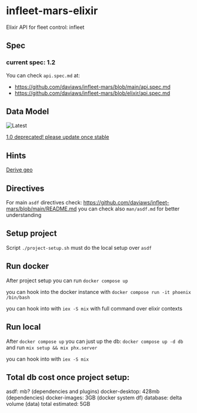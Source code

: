 # infleet-mars-elixir
Elixir API for fleet control: infleet

## Spec

### current spec: 1.2

You can check `api.spec.md` at:
* https://github.com/daviaws/infleet-mars/blob/main/api.spec.md
* https://github.com/daviaws/infleet-mars/blob/elixir/api.spec.md

## Data Model

![Latest](https://app.diagrams.net/#G1mC3ti7MyesuD3f4gqD4PKRRjk3Zdn1OJ)

[1.0 deprecated! please update once stable](https://app.diagrams.net/?rev=0BxgOLdRDrFk4TU5nVWhBWXFWTEF5ZUxTTU5oZ1NGMXRuMXRFPQ&page=-1#G1mC3ti7MyesuD3f4gqD4PKRRjk3Zdn1OJ)

## Hints

[Derive geo](https://github.com/bryanjos/geo)

## Directives
For main `asdf` directives check: https://github.com/daviaws/infleet-mars/blob/main/README.md
  you can check also `man/asdf.md` for better understanding

## Setup project
Script `./project-setup.sh` must do the local setup over `asdf`

## Run docker
After project setup you can run `docker compose up`
  
  you can hook into the docker instance with `docker compose run -it phoenix /bin/bash`

  you can hook into with `iex -S mix` with full command over elixir contexts

## Run local
After `docker compose up` you can just up the db: `docker compose up -d db`
  and run `mix setup && mix phx.server`

  you can hook into with `iex -S mix`

## Total db cost once project setup:
asdf: mb? (dependencies and plugins)
docker-desktop: 428mb (dependencies)
docker-images: 3GB (docker system df)
database: delta volume (data)
total estimated: 5GB
